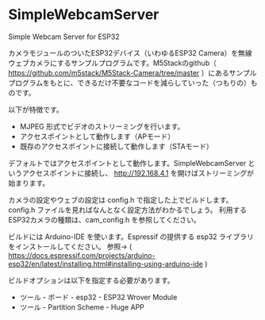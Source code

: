 # SimpleWebcamServer
Simple Webcam Server for ESP32

カメラモジュールのついたESP32デバイス（いわゆるESP32 Camera）を無線ウェブカメラにするサンプルプログラムです。M5Stackのgithub（ https://github.com/m5stack/M5Stack-Camera/tree/master ）にあるサンプルプログラムをもとに、できるだけ不要なコードを減らしていった（つもりの）ものです。

以下が特徴です。

- MJPEG 形式でビデオのストリーミングを行います。
- アクセスポイントとして動作します（APモード）
- 既存のアクセスポイントに接続して動作します（STAモード）

デフォルトではアクセスポイントとして動作します。SimpleWebcamServer というアクセスポイントに接続し、 http://192.168.4.1 を開けばストリーミングが始まります。

カメラの設定やウェブの設定は config.h で指定した上でビルドします。
config.h ファイルを見ればなんとなく設定方法がわかるでしょう。
利用するESP32カメラの種類は、cam_config.h を参照してください。

ビルドには Arduino-IDE を使います。Espressif の提供する esp32 ライブラリをインストールしてください。
参照→ ( https://docs.espressif.com/projects/arduino-esp32/en/latest/installing.html#installing-using-arduino-ide )

ビルドオプションは以下を指定する必要があります。

- ツール - ボード - esp32 - ESP32 Wrover Module
- ツール - Partition Scheme - Huge APP


